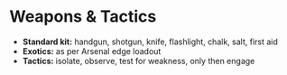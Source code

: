 # Weapons & Tactics

- **Standard kit:** handgun, shotgun, knife, flashlight, chalk, salt, first aid
- **Exotics:** as per Arsenal edge loadout
- **Tactics:** isolate, observe, test for weakness, only then engage
